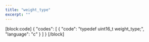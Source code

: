 ```yaml
---
title: "weight_type"
excerpt: ""
---
```

[block:code]
{
  "codes": [
    {
      "code": "typedef uint16_t weight_type;",
      "language": "c"
    }
  ]
}
[/block]